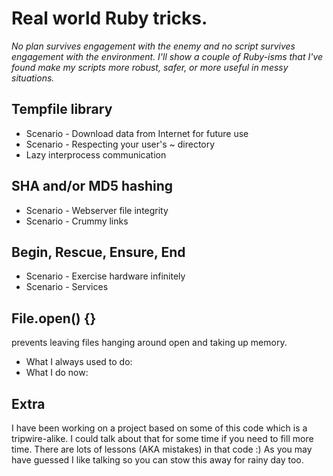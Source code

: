 <!SLIDE bullets incremental transition=fade>
# Real world Ruby tricks.

*No plan survives engagement with the enemy and no script survives engagement with the environment. I'll show a couple of Ruby-isms that I've found make my scripts more robust, safer, or more useful in messy situations.*


<!SLIDE bullets incremental transition=fade> 
## Tempfile library 
* Scenario - Download data from Internet for future use
* Scenario - Respecting your user's ~ directory
* Lazy interprocess communication

<!SLIDE bullets incremental transition=fade>
## SHA and/or MD5 hashing
* Scenario - Webserver file integrity
* Scenario - Crummy links

<!SLIDE bullets incremental transition=fade>
## Begin, Rescue, Ensure, End
* Scenario - Exercise hardware infinitely
* Scenario - Services

<!SLIDE bullets incremental transition=fade>
## File.open() {} 

prevents leaving files hanging around open and taking up memory.

* What I always used to do:
* What I do now:

<!SLIDE bullets incremental transition=fade>
## Extra
 I have been working on a project based on some of this code which is a tripwire-alike. I could talk about that for some time if you need to fill more time. There are lots of lessons (AKA mistakes) in that code :)  As you may have guessed I like talking so you can stow this away for rainy day too.
